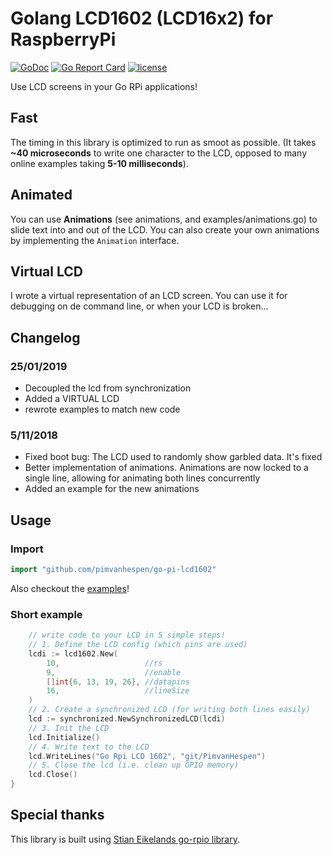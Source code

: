 # Golang  LCD1602 (LCD16x2) for RaspberryPi 
[![GoDoc](https://godoc.org/github.com/pimvanhespen/go-pi-lcd1602?status.svg)](https://godoc.org/github.com/pimvanhespen/go-pi-lcd1602)
[![Go Report Card](https://goreportcard.com/badge/github.com/pimvanhespen/go-pi-lcd1602)](https://goreportcard.com/report/github.com/pimvanhespen/go-pi-lcd1602)
[![license](https://img.shields.io/github/license/pimvanhespen/go-pi-lcd1602.svg)](https://github.com/pimvanhespen/go-pi-lcd1602/blob/master/LICENSE.md)


Use LCD screens in your Go RPi applications!


## Fast
The timing in this library is optimized to run as smoot as possible.
(It takes **~40 microseconds** to write one character to the LCD, opposed to many online examples taking **5-10 milliseconds**).

## Animated
You can use **Animations** (see animations, and examples/animations.go) to slide text into and out of the LCD.
You can also create your own animations by implementing the `Animation` interface.

## Virtual LCD
I wrote a virtual representation of an LCD screen. You can use it for debugging on de command line, or when your LCD is broken... 

## Changelog
### 25/01/2019
- Decoupled the lcd from synchronization
- Added a VIRTUAL LCD
- rewrote examples to match new code

### 5/11/2018
- Fixed boot bug: The LCD used to randomly show garbled data. It's fixed
- Better implementation of animations. Animations are now locked to a single line, allowing for animating both lines concurrently
- Added an example for the new animations


## Usage
### Import

```go
import "github.com/pimvanhespen/go-pi-lcd1602"
```
Also checkout the [examples](https://github.com/pimvanhespen/go-pi-lcd1602/tree/master/examples)!

### Short example
```go
    // write code to your LCD in 5 simple steps!
    // 1. Define the LCD config (which pins are used)
	lcdi := lcd1602.New(
		10,                   //rs
		9,                    //enable
		[]int{6, 13, 19, 26}, //datapins
		16,                   //lineSize
	)
    // 2. Create a synchronized LCD (for writing both lines easily)
	lcd := synchronized.NewSynchronizedLCD(lcdi)
    // 3. Init the LCD
	lcd.Initialize()
    // 4. Write text to the LCD
	lcd.WriteLines("Go Rpi LCD 1602", "git/PimvanHespen")
    // 5. Close the lcd (i.e. clean up GPIO memory)
    lcd.Close()
}
```
## Special thanks
This library is built using [Stian Eikelands go-rpio library](https://github.com/stianeikeland/go-rpio).
